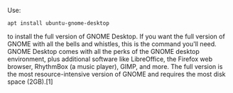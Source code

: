 Use:
```
apt install ubuntu-gnome-desktop
```
to install the full version of GNOME Desktop. 
If you want the full version of GNOME with all the bells and whistles, this is the command you'll need.
GNOME Desktop comes with all the perks of the GNOME desktop environment, plus additional software like LibreOffice, the Firefox web browser, RhythmBox (a music player), GIMP, and more.
The full version is the most resource-intensive version of GNOME and requires the most disk space (2GB).[1]
